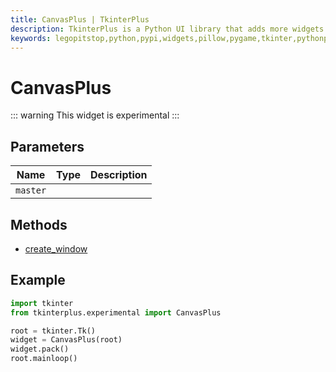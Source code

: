 ```yaml
---
title: CanvasPlus | TkinterPlus
description: TkinterPlus is a Python UI library that adds more widgets to Tkinter
keywords: legopitstop,python,pypi,widgets,pillow,pygame,tkinter,pythonpackage
---
```


# CanvasPlus <Badge type="warning" text="Experimental" />

::: warning
This widget is experimental
:::

## Parameters

| Name     | Type | Description |
| -------- | ---- | ----------- |
| `master` |      |             |

## Methods

- [create_window](#create_window)

## Example

```py
import tkinter
from tkinterplus.experimental import CanvasPlus

root = tkinter.Tk()
widget = CanvasPlus(root)
widget.pack()
root.mainloop()
```
